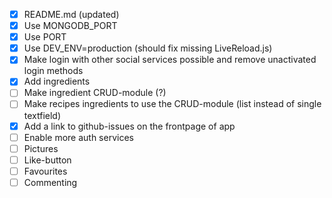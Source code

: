 - [x] README.md (updated)
- [x] Use MONGODB_PORT
- [x] Use PORT
- [x] Use DEV_ENV=production (should fix missing LiveReload.js)
- [x] Make login with other social services possible and remove unactivated login methods
- [x] Add ingredients 
- [ ] Make ingredient CRUD-module (?)
- [ ] Make recipes ingredients to use the CRUD-module (list instead of single textfield)
- [x] Add a link to github-issues on the frontpage of app
- [ ] Enable more auth services
- [ ] Pictures
- [ ] Like-button
- [ ] Favourites
- [ ] Commenting
